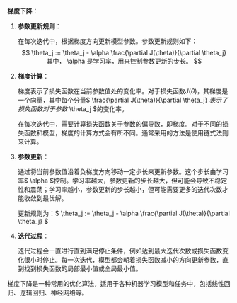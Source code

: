 **梯度下降**：

1. **参数更新规则**：

   在每次迭代中，根据梯度方向更新模型参数。参数更新规则如下：
   $$
    \theta_j := \theta_j - \alpha \frac{\partial J(\theta)}{\partial \theta_j} 
   其中， \alpha 是学习率，用来控制参数更新的步长。
   $$

2. **梯度计算**：

   梯度表示了损失函数在当前参数值处的变化率。对于损失函数$J(\theta)$，其梯度是一个向量，其中每个分量$ \frac{\partial J(\theta)}{\partial \theta_j} $表示了损失函数对于参数$ \theta_j $的变化率。

   在每次迭代中，需要计算损失函数关于参数的偏导数，即梯度。对于不同的损失函数和模型，梯度的计算方式会有所不同。通常采用的方法是使用链式法则来计算。

3. **参数更新**：

   通过将当前参数值沿着负梯度方向移动一定步长来更新参数。这个步长由学习率$ \alpha $控制。学习率越大，参数更新的步长越大，但可能会导致不稳定性和震荡；学习率越小，参数更新的步长越小，但可能需要更多的迭代次数才能收敛到最优解。

   更新规则为：$ \theta_j := \theta_j - \alpha \frac{\partial J(\theta)}{\partial \theta_j} $

4. **迭代过程**：

   迭代过程会一直进行直到满足停止条件，例如达到最大迭代次数或损失函数变化很小时停止。每一次迭代，模型都会朝着损失函数减小的方向更新参数，直到找到损失函数的局部最小值或全局最小值。

梯度下降是一种常用的优化算法，适用于各种机器学习模型和任务中，包括线性回归、逻辑回归、神经网络等。
